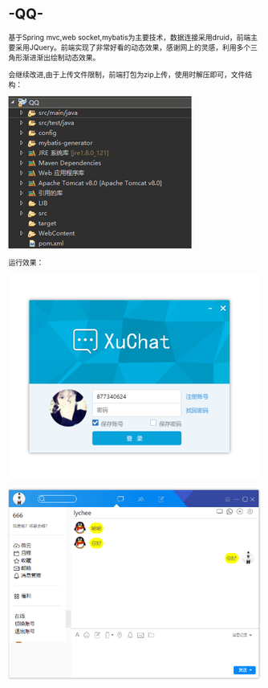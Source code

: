 # -QQ-

基于Spring mvc,web socket,mybatis为主要技术，数据连接采用druid，前端主要采用JQuery。前端实现了非常好看的动态效果，感谢网上的灵感，利用多个三角形渐进渐出绘制动态效果。

会继续改进,由于上传文件限制，前端打包为zip上传，使用时解压即可，文件结构：

![1.png](https://github.com/SY-XU/-QQ-/blob/master/1.png)

运行效果：

![2.png](https://github.com/SY-XU/-QQ-/blob/master/2.png)

![3.png](https://github.com/SY-XU/-QQ-/blob/master/3.png)
